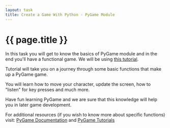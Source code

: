 ```yaml
---
layout: task
title: Create a Game With Python - PyGame Module
---
```

{{ page.title }}
================

In this task you will get to know the basics of PyGame module and in the end you'll have a functional game.
We will be using [this tutorial](http://www.raywenderlich.com/24252/beginning-game-programming-for-teens-with-python).

Tutorial will take you on a journey through some basic functions that make up a PyGame game.

You will learn how to move your character, update the screen, how to "listen" for key presses and much more.

Have fun learning PyGame and we are sure that this knowledge will help you in later game development.

For additional resources (if you wish to know more about specific functions) visit:
[PyGame Documentation](http://www.pygame.org/docs/)
and
[PyGame Tutorials](http://www.pygame.org/wiki/tutorials)